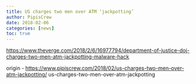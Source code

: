 ```yaml
---
title: US charges two men over ATM ‘jackpotting’
author: PipisCrew
date: 2018-02-06
categories: [news]
toc: true
---
```


https://www.theverge.com/2018/2/6/16977794/department-of-justice-doj-charges-two-men-atm-jackpotting-malware-hack

origin - https://www.pipiscrew.com/2018/02/us-charges-two-men-over-atm-jackpotting/ us-charges-two-men-over-atm-jackpotting